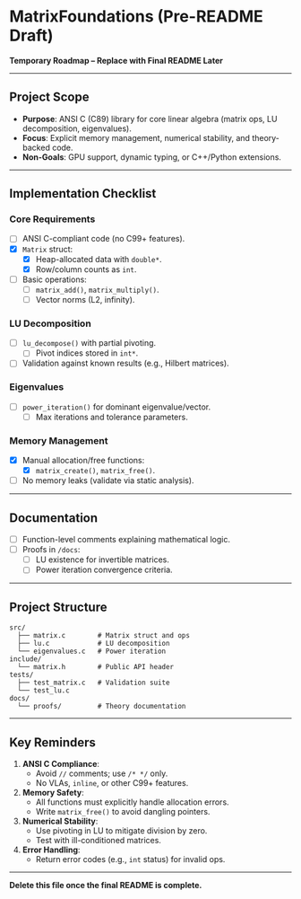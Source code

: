 # MatrixFoundations (Pre-README Draft)  
**Temporary Roadmap – Replace with Final README Later**  

---  

## **Project Scope**  
- **Purpose**: ANSI C (C89) library for core linear algebra (matrix ops, LU decomposition, eigenvalues).  
- **Focus**: Explicit memory management, numerical stability, and theory-backed code.  
- **Non-Goals**: GPU support, dynamic typing, or C++/Python extensions.  

---  

## **Implementation Checklist**  
### **Core Requirements**  
- [ ] ANSI C-compliant code (no C99+ features).  
- [x] `Matrix` struct:  
  - [x] Heap-allocated data with `double*`.  
  - [x] Row/column counts as `int`.
- [ ] Basic operations:  
  - [ ] `matrix_add()`, `matrix_multiply()`.  
  - [ ] Vector norms (L2, infinity).  
  
### **LU Decomposition**  
- [ ] `lu_decompose()` with partial pivoting.  
  - [ ] Pivot indices stored in `int*`.  
- [ ] Validation against known results (e.g., Hilbert matrices).  

### **Eigenvalues**  
- [ ] `power_iteration()` for dominant eigenvalue/vector.  
  - [ ] Max iterations and tolerance parameters.  
  
### **Memory Management**  
- [x] Manual allocation/free functions:  
  - [x] `matrix_create()`, `matrix_free()`.  
- [ ] No memory leaks (validate via static analysis).  

---  

## **Documentation**  
- [ ] Function-level comments explaining mathematical logic.  
- [ ] Proofs in `/docs`:  
  - [ ] LU existence for invertible matrices.  
  - [ ] Power iteration convergence criteria.  

---  

## **Project Structure**  
```  
src/  
  ├── matrix.c        # Matrix struct and ops  
  ├── lu.c            # LU decomposition  
  └── eigenvalues.c   # Power iteration  
include/  
  └── matrix.h        # Public API header  
tests/  
  ├── test_matrix.c   # Validation suite  
  └── test_lu.c  
docs/  
  └── proofs/         # Theory documentation  
```

---  

## **Key Reminders**  
1. **ANSI C Compliance**:  
   - Avoid `//` comments; use `/* */` only.  
   - No VLAs, `inline`, or other C99+ features.  
2. **Memory Safety**:  
   - All functions must explicitly handle allocation errors.  
   - Write `matrix_free()` to avoid dangling pointers.  
3. **Numerical Stability**:  
   - Use pivoting in LU to mitigate division by zero.  
   - Test with ill-conditioned matrices.  
4. **Error Handling**:  
   - Return error codes (e.g., `int` status) for invalid ops.  

---  

**Delete this file once the final README is complete.**
